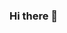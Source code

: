 ### Hi there 👋

<!--
**rainnysunshine/rainnysunshine** is a ✨ _special_ ✨ repository because its `README.md` (this file) appears on your GitHub profile.

- 🔭 I’m currently working on backend development
- 🌱 I’m currently learning springboot and redis
- 👯 I’m looking to collaborate on Natural Language Processing
- 😄 Pronouns: just do whatever i want
-->
